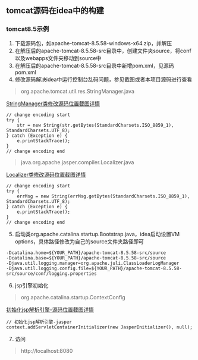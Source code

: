 ## tomcat源码在idea中的构建
### tomcat8.5示例
1. 下载源码包，如apache-tomcat-8.5.58-windows-x64.zip，并解压
2. 在解压后的apache-tomcat-8.5.58-src目录中，创建文件夹source，将conf以及webapps文件夹移动到source中
3. 在解压后的apache-tomcat-8.5.58-src目录中新增pom.xml，见源码pom.xml
4. 修改源码解决idea中运行控制台乱码问题，参见截图或者本项目源码进行查看
> org.apache.tomcat.util.res.StringManager.java

[StringManager类修改源码位置截图详情](docs/images/StringManager源码-修改编码位置图.png)

```
// change encoding start
try {
    str = new String(str.getBytes(StandardCharsets.ISO_8859_1), StandardCharsets.UTF_8);
} catch (Exception e) {
    e.printStackTrace();
}
// change encoding end
```
> java.org.apache.jasper.compiler.Localizer.java

[Localizer类修改源码位置截图详情](docs/images/Localizer源码-修改编码位置图.png)

```
// change encoding start
try {
    errMsg = new String(errMsg.getBytes(StandardCharsets.ISO_8859_1), StandardCharsets.UTF_8);
} catch (Exception e) {
    e.printStackTrace();
}
// change encoding end
```
5. 启动类org.apache.catalina.startup.Bootstrap.java，idea启动设置VM options，具体路径修改为自己的source文件夹路径即可

```
-Dcatalina.home=${YOUR_PATH}/apache-tomcat-8.5.58-src/source
-Dcatalina.base=${YOUR_PATH}/apache-tomcat-8.5.58-src/source
-Djava.util.logging.manager=org.apache.juli.ClassLoaderLogManager
-Djava.util.logging.config.file=${YOUR_PATH}/apache-tomcat-8.5.58-src/source/conf/logging.properties
```
6. jsp引擎初始化
> org.apache.catalina.startup.ContextConfig

[初始化jsp解析引擎-源码位置截图详情](docs/images/初始化jsp解析引擎-jasper.png)
```
// 初始化jsp解析引擎-jasper
context.addServletContainerInitializer(new JasperInitializer(), null);
```
7. 访问
> http://localhost:8080


